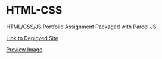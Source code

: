 # HTML-CSS
HTML/CSS/JS Portfolio Assignment
Packaged with Parcel JS

[Link to Deployed Site](https://designerexpert.github.io/HTML-CSS/)

[Preview Image](https://user-images.githubusercontent.com/20391435/42730781-71dee12c-87cb-11e8-8cfd-85d5c8757869.PNG)
